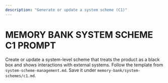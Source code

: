 ```yaml
---
description: "Generate or update a system scheme (C1)"
---
```

# MEMORY BANK SYSTEM SCHEME C1 PROMPT

Create or update a system-level scheme that treats the product as a black box and shows interactions with external systems. Follow the template from `system-scheme-management.md`. Save it under `memory-bank/system-schemes/c1.md`.
